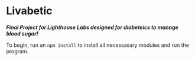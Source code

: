 # Livabetic
***Final Project for Lighthouse Labs designed for diabeteics to manage blood sugar!***

To begin, run an `npm install` to install all necessasary modules and run the program.
